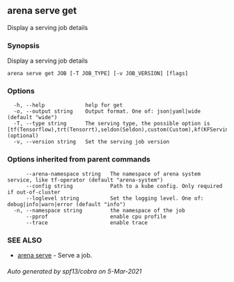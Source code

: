 ## arena serve get

Display a serving job details

### Synopsis

Display a serving job details

```
arena serve get JOB [-T JOB_TYPE] [-v JOB_VERSION] [flags]
```

### Options

```
  -h, --help             help for get
  -o, --output string    Output format. One of: json|yaml|wide (default "wide")
  -T, --type string      The serving type, the possible option is [tf(Tensorflow),trt(Tensorrt),seldon(Seldon),custom(Custom),kf(KFServing)]. (optional)
  -v, --version string   Set the serving job version
```

### Options inherited from parent commands

```
      --arena-namespace string   The namespace of arena system service, like tf-operator (default "arena-system")
      --config string            Path to a kube config. Only required if out-of-cluster
      --loglevel string          Set the logging level. One of: debug|info|warn|error (default "info")
  -n, --namespace string         the namespace of the job
      --pprof                    enable cpu profile
      --trace                    enable trace
```

### SEE ALSO

* [arena serve](arena_serve.md)	 - Serve a job.

###### Auto generated by spf13/cobra on 5-Mar-2021
